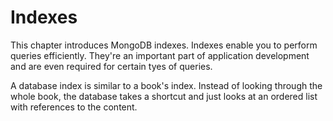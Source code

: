# Indexes

This chapter introduces MongoDB indexes. Indexes enable you to perform
queries efficiently. They're an important part of application development and
are even required for certain tyes of queries.

A database index is similar to a book's index. Instead of looking through
the whole book, the database takes a shortcut and just looks at an ordered
list with references to the content.
